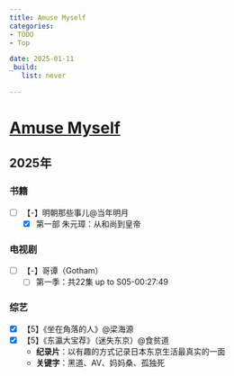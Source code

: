 ```yaml
---
title: Amuse Myself
categories:
- TODO
- Top

date: 2025-01-11
_build:
   list: never

---
```


# [Amuse Myself](https://github.com/chinobing/chinobing.github.io/issues/28)

## 2025年
### 书籍
- [ ] 【-】明朝那些事儿@当年明月
    - [x] 第一部 朱元璋：从和尚到皇帝

### 电视剧
- [ ] 【-】哥谭（Gotham）
    - [ ] 第一季：共22集 up to S05-00:27:49

### 综艺
- [x] 【5】《坐在角落的人》@梁海源
- [x] 【5】《东瀛大宝荐》（迷失东京）@食贫道
    - **纪录片**：以有趣的方式记录日本东京生活最真实的一面
    -  **关键字**：黑道、AV、妈妈桑、孤独死